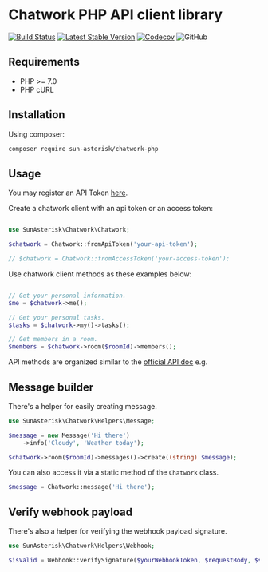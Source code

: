 # Chatwork PHP API client library

[![Build Status](https://travis-ci.org/sun-asterisk-research/chatwork-php.svg?branch=master)](https://travis-ci.org/sun-asterisk-research/chatwork-php)
[![Latest Stable Version](https://poser.pugx.org/sun-asterisk/chatwork-php/v/stable)](https://packagist.org/packages/sun-asterisk/chatwork-php)
[![Codecov](https://img.shields.io/codecov/c/github/sun-asterisk-research/chatwork-php)](https://codecov.io/gh/sun-asterisk-research/chatwork-php)
![GitHub](https://img.shields.io/github/license/sun-asterisk-research/chatwork-php.svg)

## Requirements

- PHP >= 7.0
- PHP cURL

## Installation

Using composer:

```sh
composer require sun-asterisk/chatwork-php
```

## Usage

You may register an API Token [here](https://www.chatwork.com/service/packages/chatwork/subpackages/api/token.php).

Create a chatwork client with an api token or an access token:

```php

use SunAsterisk\Chatwork\Chatwork;

$chatwork = Chatwork::fromApiToken('your-api-token');

// $chatwork = Chatwork::fromAccessToken('your-access-token');
```

Use chatwork client methods as these examples below:

```php

// Get your personal information.
$me = $chatwork->me();

// Get your personal tasks.
$tasks = $chatwork->my()->tasks();

// Get members in a room.
$members = $chatwork->room($roomId)->members();
```

API methods are organized similar to the [official API doc](http://developer.chatwork.com/ja/endpoints.html) e.g.

## Message builder

There's a helper for easily creating message.

```php
use SunAsterisk\Chatwork\Helpers\Message;

$message = new Message('Hi there')
    ->info('Cloudy', 'Weather today');

$chatwork->room($roomId)->messages()->create((string) $message);
```

You can also access it via a static method of the `Chatwork` class.

```php
$message = Chatwork::message('Hi there');
```

## Verify webhook payload

There's also a helper for verifying the webhook payload signature.

```php
use SunAsterisk\Chatwork\Helpers\Webhook;

$isValid = Webhook::verifySignature($yourWebhookToken, $requestBody, $signature);
```
